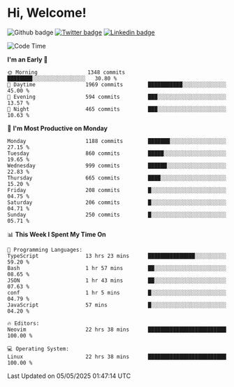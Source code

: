   # Hi, Welcome!
  ![Github badge](https://img.shields.io/github/followers/kraken-afk.svg?style=social&label=Follow&maxAge=2592000)
  [![Twitter badge](https://img.shields.io/badge/-Twitter-00acee?style=flat-square&logo=Twitter&logoColor=white)](https://twitter.com/trshppl)
  [![Linkedin badge](https://img.shields.io/badge/LinkedIn-0077B5?style=flat-square&logo=linkedin&logoColor=white)](https://www.linkedin.com/in/noveanrer)
<!--START_SECTION:waka-->
![Code Time](http://img.shields.io/badge/Code%20Time-915%20hrs%2026%20mins-blue)

**I'm an Early 🐤** 

```text
🌞 Morning                1348 commits        ████████░░░░░░░░░░░░░░░░░   30.80 % 
🌆 Daytime                1969 commits        ███████████░░░░░░░░░░░░░░   45.00 % 
🌃 Evening                594 commits         ███░░░░░░░░░░░░░░░░░░░░░░   13.57 % 
🌙 Night                  465 commits         ███░░░░░░░░░░░░░░░░░░░░░░   10.63 % 
```
📅 **I'm Most Productive on Monday** 

```text
Monday                   1188 commits        ███████░░░░░░░░░░░░░░░░░░   27.15 % 
Tuesday                  860 commits         █████░░░░░░░░░░░░░░░░░░░░   19.65 % 
Wednesday                999 commits         ██████░░░░░░░░░░░░░░░░░░░   22.83 % 
Thursday                 665 commits         ████░░░░░░░░░░░░░░░░░░░░░   15.20 % 
Friday                   208 commits         █░░░░░░░░░░░░░░░░░░░░░░░░   04.75 % 
Saturday                 206 commits         █░░░░░░░░░░░░░░░░░░░░░░░░   04.71 % 
Sunday                   250 commits         █░░░░░░░░░░░░░░░░░░░░░░░░   05.71 % 
```


📊 **This Week I Spent My Time On** 

```text
💬 Programming Languages: 
TypeScript               13 hrs 23 mins      ███████████████░░░░░░░░░░   59.20 % 
Bash                     1 hr 57 mins        ██░░░░░░░░░░░░░░░░░░░░░░░   08.65 % 
JSON                     1 hr 43 mins        ██░░░░░░░░░░░░░░░░░░░░░░░   07.63 % 
conf                     1 hr 5 mins         █░░░░░░░░░░░░░░░░░░░░░░░░   04.79 % 
JavaScript               57 mins             █░░░░░░░░░░░░░░░░░░░░░░░░   04.20 % 

🔥 Editors: 
Neovim                   22 hrs 38 mins      █████████████████████████   100.00 % 

💻 Operating System: 
Linux                    22 hrs 38 mins      █████████████████████████   100.00 % 
```


 Last Updated on 05/05/2025 01:47:14 UTC
<!--END_SECTION:waka-->